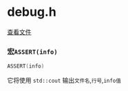 # debug.h
[查看文件](https://github.com/iamzhz/Ababiu/blob/main/src/debug/debug.h#L6)  
### 宏`ASSERT(info)`
``` cpp
ASSERT(info)
```  
它将使用 `std::cout` 输出`文件名`,`行号`,`info值`